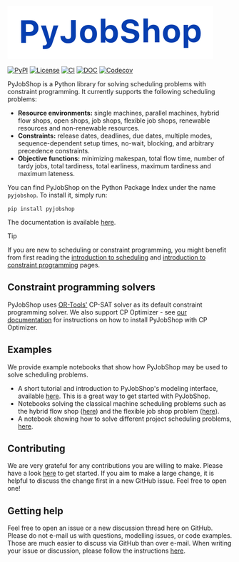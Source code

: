 ![PyJobShop logo](docs/source/assets/images/logo.svg)

[![PyPI](https://img.shields.io/pypi/v/PyJobShop?style=flat-square)](https://pypi.org/project/pyjobshop/)
[![License](https://img.shields.io/badge/license-MIT-blue?style=flat-square)](https://github.com/PyJobShop/PyJobShop/)
[![CI](https://img.shields.io/github/actions/workflow/status/PyJobShop/PyJobShop/.github%2Fworkflows%2FCI.yml?style=flat-square)](https://github.com/PyJobShop/PyJobShop/)
[![DOC](https://img.shields.io/readthedocs/pyjobshop?style=flat-square)](https://pyjobshop.readthedocs.io/)
[![Codecov](https://img.shields.io/codecov/c/github/PyJobShop/PyJobShop?style=flat-square)](https://app.codecov.io/gh/PyJobShop/PyJobShop/)

PyJobShop is a Python library for solving scheduling problems with constraint programming.
It currently supports the following scheduling problems:

- **Resource environments:** single machines, parallel machines, hybrid flow shops, open shops, job shops, flexible job shops, renewable resources and non-renewable resources.
- **Constraints:** release dates, deadlines, due dates, multiple modes, sequence-dependent setup times, no-wait, blocking, and arbitrary precedence constraints.
- **Objective functions:** minimizing makespan, total flow time, number of tardy jobs, total tardiness, total earliness, maximum tardiness and maximum lateness.

You can find PyJobShop on the Python Package Index under the name `pyjobshop`. 
To install it, simply run:

``` shell
pip install pyjobshop
```

The documentation is available [here](https://pyjobshop.readthedocs.io/).

> [!TIP]
> If you are new to scheduling or constraint programming, you might benefit from first reading the [introduction to scheduling](https://pyjobshop.readthedocs.io/en/stable/setup/intro_to_scheduling.html) and [introduction to constraint programming](https://pyjobshop.readthedocs.io/en/stable/setup/intro_to_cp.html) pages.

## Constraint programming solvers
PyJobShop uses [OR-Tools'](https://github.com/google/or-tools) CP-SAT solver as its default constraint programming solver.
We also support CP Optimizer - see [our documentation](https://pyjobshop.readthedocs.io/en/stable/setup/installation.html) for instructions on how to install PyJobShop with CP Optimizer.

## Examples
We provide example notebooks that show how PyJobShop may be used to solve scheduling problems.

- A short tutorial and introduction to PyJobShop's modeling interface, available [here](https://pyjobshop.readthedocs.io/stable/examples/simple_example.html). This is a great way to get started with PyJobShop.
- Notebooks solving the classical machine scheduling problems such as the hybrid flow shop ([here](https://pyjobshop.readthedocs.io/stable/examples/hybrid_flow_shop.html)) and the flexible job shop problem ([here](https://pyjobshop.readthedocs.io/stable/examples/flexible_job_shop.html)).
- A notebook showing how to solve different project scheduling problems, [here](https://pyjobshop.readthedocs.io/stable/examples/project_scheduling.html).

## Contributing
We are very grateful for any contributions you are willing to make. 
Please have a look [here](https://pyjobshop.readthedocs.io/en/stable/contributing.html) to get started. 
If you aim to make a large change, it is helpful to discuss the change first in a new GitHub issue. Feel free to open one!

## Getting help
Feel free to open an issue or a new discussion thread here on GitHub.
Please do not e-mail us with questions, modelling issues, or code examples.
Those are much easier to discuss via GitHub than over e-mail.
When writing your issue or discussion, please follow the instructions [here](https://pyjobshop.readthedocs.io/en/stable/setup/getting_help.html).
